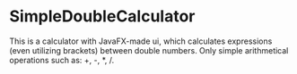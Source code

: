 # SimpleDoubleCalculator


This is a calculator with JavaFX-made ui, which calculates expressions (even utilizing brackets) between double numbers. 
Only simple arithmetical operations such as: +, -, *, /. 
